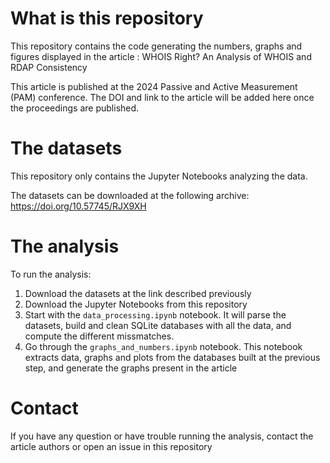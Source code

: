 # What is this repository

This repository contains the code generating the numbers, graphs and figures displayed in the article :
WHOIS Right? An Analysis of WHOIS and RDAP Consistency

This article is published at the 2024 Passive and Active Measurement (PAM) conference.
The DOI and link to the article will be added here once the proceedings are published.

# The datasets
This repository only contains the Jupyter Notebooks analyzing the data.

The datasets can be downloaded at the following archive:
https://doi.org/10.57745/RJX9XH

# The analysis
To run the analysis:

1. Download the datasets at the link described previously
2. Download the Jupyter Notebooks from this repository
3. Start with the `data_processing.ipynb` notebook. It will parse the datasets, build and clean SQLite databases with all the data, and compute the different missmatches.
4. Go through the `graphs_and_numbers.ipynb` notebook. This notebook extracts data, graphs and plots from the databases built at the previous step, and generate the graphs present in the article

# Contact
If you have any question or have trouble running the analysis, contact the article authors or open an issue in this repository
